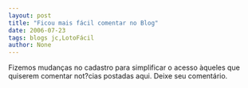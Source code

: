 ```yaml
---
layout: post
title: "Ficou mais fácil comentar no Blog"
date: 2006-07-23
tags: blogs jc,LotoFácil
author: None
---
```

Fizemos mudanças no cadastro para simplificar o acesso àqueles que quiserem comentar not?cias postadas aqui. 
Deixe seu comentário. 